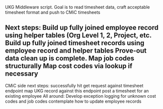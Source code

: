 UKG Middleware script. Goal is to read timesheet data, craft acceptable timesheet format and push to CMiC timesheets

Next steps:
  Build up fully joined employee record using helper tables (Org Level 1, 2, Project, etc.
  Build up fully joined timesheet records using employee record and helper tables
  Prove-out data clean up is complete.
  Map job codes structurally
  Map cost codes via lookup if necessary
  --------
CMiC side next steps:
  successfully hit get request against timesheet endpoint
  map UKG record against this endpoint
  post a timesheet for an existing employee
All around:
  Develop exception logging for unknown cost codes and job codes
  contemplate how to update employee records
